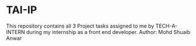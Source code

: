 # TAI-IP
This repository contains all 3 Project tasks assigned to me by TECH-A-INTERN during my internship as a front end developer.
Author: Mohd Shuaib Anwar
